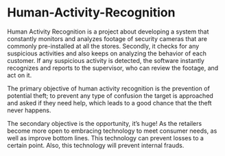 # Human-Activity-Recognition

Human Activity Recognition is a project about developing a system that constantly monitors and analyzes footage of security cameras that are commonly pre-installed at all the stores. Secondly, it checks for any suspicious activities and also keeps on analyzing the behavior of each customer. If any suspicious activity is detected, the software instantly recognizes and reports to the supervisor, who can review the footage, and act on it.

The primary objective of human activity recognition is the prevention of potential theft; to prevent any type of confusion the target is approached and asked if they need help, which leads to a good chance that the theft never happens. 

The secondary objective is the opportunity, it’s huge! As the retailers become more open to embracing technology to meet consumer needs, as well as improve bottom lines. This technology can prevent losses to a certain point. Also, this technology will prevent internal frauds.
